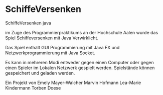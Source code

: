# SchiffeVersenken
SchiffeVersenken java

im Zuge des Programmierpraktikums an der Hochschule Aalen 
wurde das Spiel Schiffeversenken mit Java Verwirklicht.

Das Spiel enthält GUI Programmierung mit Java FX und Netzwerkprogrammierung
mit Java Socket.

Es kann in mehreren Modi entweder gegen einen Computer oder gegen einen Spieler im Lokalen
Netzwerk gespielt werden. Spielstände können gespeichert und geladen werden.

Ein Projekt von 
Emely Mayer-Walcher
Marvin Hofmann
Lea-Marie Kindermann
Torben Doese
